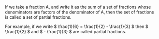 If we take a fraction A, and write it as the sum of a set of fractions
whose denominators are factors of the denominator of A, then the set of
fractions is called a set of partial fractions.

For example, if we write $ \frac{1}{6} = \frac{1}{2} - \frac{1}{3} $
then $ \frac{1}{2} $ and $ - \frac{1}{3} $ are called partial fractions.

